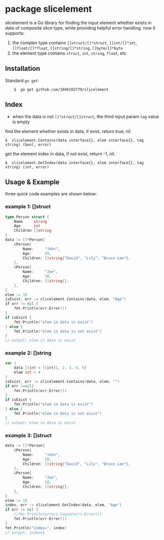 #  package slicelement
slicelement is a Go library for finding the input element whether exists in data of composite slice type, while providing helpful error handling. now it supports:

1. the complex type contains `[]struct/[]*struct`, `[]int/[]*int`, `[]float/[]*float`, `[]string/[]*string`, `[]byte/[]*byte`
2. the element type contains `struct`, `int`, `string`, `float`, etc

## Installation

Standard  `go get`:

```
    $  go get github.com/1046102779/slicelement
```

## Index

* when  the data is not `[]*struct/[]struct`, the third input param `tag` value is empty

find the element whether exists in data, if exist, return true, nil 

`$  slicelement.Contains(data interface{}, elem interface{}, tag string) (bool, error)`

get the element index in data, if not exist, return -1, nil. 

`$  slicelement.GetIndex(data interface{}, elem interface{}, tag string) (int, error)`

## Usage & Example

three quick code examples are shown below:

### example 1: []struct  
```go 
type Person struct {
    Name     string
    Age      int
    Children []string
}
data := []*Person{
    &Person{
        Name:     "John",
        Age:      29,
        Children: []string{"David", "Lily", "Bruce Lee"},
    },
    &Person{
        Name:     "Joe",
        Age:      18,
        Children: []string{},
    },
}
elem := 18
isExist, err := slicelement.Contains(data, elem, "Age")
if err != nil {
    fmt.Println(err.Error())
}
if isExist {
    fmt.Println("elem in data is exist")
} else {
    fmt.Println("elem in data is not exist")
}
// output: elem in data is exist
```

### example 2: []string

```go
var (
    data []int = []int{1, 2, 3, 4, 5}
    elem int = 4
)
isExist, err := slicelement.Contains(data, elem, "")
if err !=nil{
    fmt.Println(err.Error())
}
if isExist {
    fmt.Println("elem in data is exist")
} else {
    fmt.Println("elem in data is not exist")
}
// output: elem in data is exist
```

###  example 3:  []struct  
```go
data := []*Person{
    &Person{
        Name:     "John",
        Age:      29,
        Children: []string{"David", "Lily", "Bruce Lee"},
    },
    &Person{
        Name:     "Joe",
        Age:      18,
        Children: []string{},
    },
}
elem := 18
index, err := slicelement.GetIndex(data, elem, "Age")
if err != nil {
    //fmt.Println(errors.Cause(err).Error())
    fmt.Println(err.Error())
}
fmt.Println("index=", index)
// output: index=1
```
